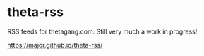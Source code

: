 # theta-rss

RSS feeds for thetagang.com. Still very much a work in progress!

https://major.github.io/theta-rss/

